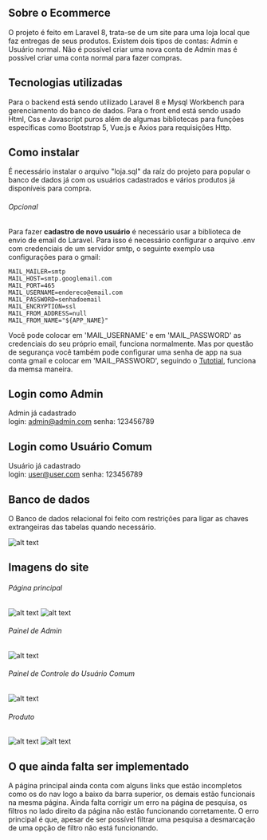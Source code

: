 ## Sobre o Ecommerce

O projeto é feito em Laravel 8, trata-se de um site para uma loja local que faz entregas de seus produtos.
Existem dois tipos de contas: Admin e Usuário normal.
Não é possível criar uma nova conta de Admin mas é possível criar uma conta normal para fazer compras.

## Tecnologias utilizadas

Para o backend está sendo utilizado Laravel 8 e Mysql Workbench para gerenciamento do banco de dados. Para o front end está sendo usado Html, Css e Javascript puros além de algumas bibliotecas para funções específicas como Bootstrap 5, Vue.js e Axios para requisições Http.

## Como instalar
É necessário instalar o arquivo "loja.sql" da raíz do projeto para popular o banco de dados já com os usuários cadastrados e vários produtos já disponíveis para compra.
###### Opcional
Para fazer **cadastro de novo usuário** é necessário usar a biblioteca de envio de email do Laravel. Para isso é necessário configurar o arquivo .env com credenciais de um servidor smtp, o seguinte exemplo usa configurações para o gmail:
```
MAIL_MAILER=smtp
MAIL_HOST=smtp.googlemail.com
MAIL_PORT=465
MAIL_USERNAME=endereco@email.com
MAIL_PASSWORD=senhadoemail
MAIL_ENCRYPTION=ssl
MAIL_FROM_ADDRESS=null
MAIL_FROM_NAME="${APP_NAME}"
```
Você pode colocar em 'MAIL_USERNAME' e em 'MAIL_PASSWORD' as credenciais do seu próprio email, funciona normalmente. Mas por questão de segurança você também pode configurar uma senha de app na sua conta gmail e colocar em 'MAIL_PASSWORD', seguindo o [Tutotial](https://support.google.com/mail/answer/185833?hl=pt-BR), funciona da memsa maneira.

## Login como Admin

Admin já cadastrado\
login: admin@admin.com
senha: 123456789

## Login como Usuário Comum

Usuário já cadastrado\
login: user@user.com
senha: 123456789

## Banco de dados

O Banco de dados relacional foi feito com restrições para ligar as chaves extrangeiras das tabelas quando necessário.

![alt text](http://andrenascimento.com/external_images/banco_de_dados.png)

## Imagens do site

###### Página principal

![alt text](http://andrenascimento.com/external_images/pagina_principal.png)
![alt text](http://andrenascimento.com/external_images/pagina_principal_2.png)

###### Painel de Admin

![alt text](http://andrenascimento.com/external_images/painel_admin.png)

###### Painel de Controle do Usuário Comum

![alt text](http://andrenascimento.com/external_images/painel_de_controle_usuario_comum.png)

###### Produto

![alt text](http://andrenascimento.com/external_images/produto.png)
![alt text](http://andrenascimento.com/external_images/produto_2.png)

## O que ainda falta ser implementado

A página principal ainda conta com alguns links que estão incompletos como os do nav logo a baixo da barra superior, os demais estão funcionais na mesma página.
Ainda falta corrigir um erro na página de pesquisa, os filtros no lado direito da página não estão funcionando corretamente. O erro principal é que, apesar de ser possível filtrar uma pesquisa a desmarcação de uma opção de filtro não está funcionando.
